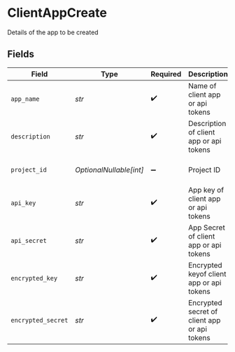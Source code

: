 # ClientAppCreate

Details of the app to be created


## Fields

| Field                                                                | Type                                                                 | Required                                                             | Description                                                          | Example                                                              |
| -------------------------------------------------------------------- | -------------------------------------------------------------------- | -------------------------------------------------------------------- | -------------------------------------------------------------------- | -------------------------------------------------------------------- |
| `app_name`                                                           | *str*                                                                | :heavy_check_mark:                                                   | Name of client app or api tokens                                     | {<br/>"value": "New Example Client App Name"<br/>}                   |
| `description`                                                        | *str*                                                                | :heavy_check_mark:                                                   | Description of client app or api tokens                              | {<br/>"value": "Example Client App Description"<br/>}                |
| `project_id`                                                         | *OptionalNullable[int]*                                              | :heavy_minus_sign:                                                   | Project ID                                                           | {<br/>"value": "Sample project ID"<br/>}                             |
| `api_key`                                                            | *str*                                                                | :heavy_check_mark:                                                   | App key of client app or api tokens                                  | {<br/>"value": "abcDefGhiJklMnoPqrStuVwxYz1234567890"<br/>}          |
| `api_secret`                                                         | *str*                                                                | :heavy_check_mark:                                                   | App Secret of client app or api tokens                               | {<br/>"value": "secret_abcDefGhiJklMnoPqrStuVwxYz1234567890"<br/>}   |
| `encrypted_key`                                                      | *str*                                                                | :heavy_check_mark:                                                   | Encrypted keyof client app or api tokens                             | {<br/>"value": "encrypted_abcDefGhiJklMnoPqrStuVwxYz1234567890"<br/>} |
| `encrypted_secret`                                                   | *str*                                                                | :heavy_check_mark:                                                   | Encrypted secret of client app or api tokens                         | {<br/>"value": "encrypted_secret_abcDefGhiJklMnoPqrStuVwxYz1234567890"<br/>} |